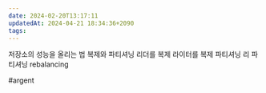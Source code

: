 ```yaml
---
date: 2024-02-20T13:17:11
updatedAt: 2024-04-21 18:34:36+2090
tags: 
---
```

저장소의 성능을 올리는 법
복제와 파티셔닝
리더를 복제
라이터를 복제
파티셔닝
리 파티셔닝 rebalancing

#argent 